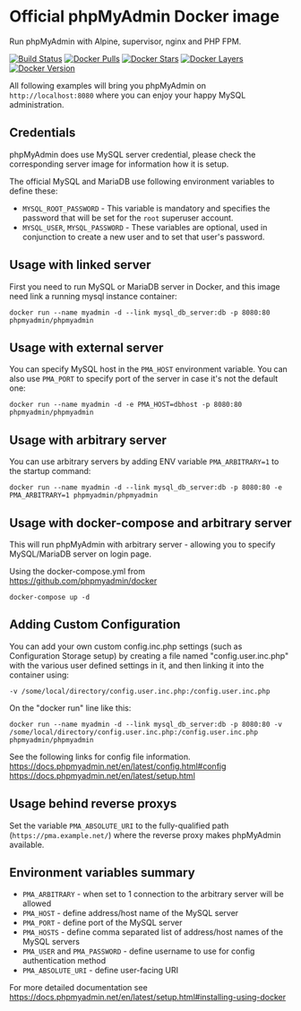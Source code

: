 # Official phpMyAdmin Docker image

Run phpMyAdmin with Alpine, supervisor, nginx and PHP FPM.

[![Build Status](https://travis-ci.org/phpmyadmin/docker.svg?branch=master)](https://travis-ci.org/phpmyadmin/docker)
[![Docker Pulls](https://img.shields.io/docker/pulls/phpmyadmin/phpmyadmin.svg)][hub]
[![Docker Stars](https://img.shields.io/docker/stars/phpmyadmin/phpmyadmin.svg)][hub]
[![Docker Layers](https://images.microbadger.com/badges/image/phpmyadmin/phpmyadmin.svg)](https://microbadger.com/images/phpmyadmin/phpmyadmin "Get your own image badge on microbadger.com")
[![Docker Version](https://images.microbadger.com/badges/version/phpmyadmin/phpmyadmin.svg)](https://microbadger.com/images/phpmyadmin/phpmyadmin "Get your own version badge on microbadger.com")


All following examples will bring you phpMyAdmin on `http://localhost:8080`
where you can enjoy your happy MySQL administration.

## Credentials

phpMyAdmin does use MySQL server credential, please check the corresponding
server image for information how it is setup.

The official MySQL and MariaDB use following environment variables to define these:

* `MYSQL_ROOT_PASSWORD` - This variable is mandatory and specifies the password that will be set for the `root` superuser account.
* `MYSQL_USER`, `MYSQL_PASSWORD` - These variables are optional, used in conjunction to create a new user and to set that user's password.

## Usage with linked server

First you need to run MySQL or MariaDB server in Docker, and this image need
link a running mysql instance container:

```
docker run --name myadmin -d --link mysql_db_server:db -p 8080:80 phpmyadmin/phpmyadmin
```

## Usage with external server

You can specify MySQL host in the `PMA_HOST` environment variable. You can also
use `PMA_PORT` to specify port of the server in case it's not the default one:

```
docker run --name myadmin -d -e PMA_HOST=dbhost -p 8080:80 phpmyadmin/phpmyadmin
```

## Usage with arbitrary server

You can use arbitrary servers by adding ENV variable `PMA_ARBITRARY=1` to the startup command:

```
docker run --name myadmin -d --link mysql_db_server:db -p 8080:80 -e PMA_ARBITRARY=1 phpmyadmin/phpmyadmin
```

## Usage with docker-compose and arbitrary server

This will run phpMyAdmin with arbitrary server - allowing you to specify MySQL/MariaDB
server on login page.

Using the docker-compose.yml from https://github.com/phpmyadmin/docker

```
docker-compose up -d
```

## Adding Custom Configuration

You can add your own custom config.inc.php settings (such as Configuration Storage setup) 
by creating a file named "config.user.inc.php" with the various user defined settings
in it, and then linking it into the container using:

```
-v /some/local/directory/config.user.inc.php:/config.user.inc.php
```
On the "docker run" line like this:
``` 
docker run --name myadmin -d --link mysql_db_server:db -p 8080:80 -v /some/local/directory/config.user.inc.php:/config.user.inc.php phpmyadmin/phpmyadmin
```

See the following links for config file information.
https://docs.phpmyadmin.net/en/latest/config.html#config
https://docs.phpmyadmin.net/en/latest/setup.html

## Usage behind reverse proxys

Set the variable ``PMA_ABSOLUTE_URI`` to the fully-qualified path (``https://pma.example.net/``) where the reverse proxy makes phpMyAdmin available.

## Environment variables summary

* ``PMA_ARBITRARY`` - when set to 1 connection to the arbitrary server will be allowed
* ``PMA_HOST`` - define address/host name of the MySQL server
* ``PMA_PORT`` - define port of the MySQL server
* ``PMA_HOSTS`` - define comma separated list of address/host names of the MySQL servers
* ``PMA_USER`` and ``PMA_PASSWORD`` - define username to use for config authentication method
* ``PMA_ABSOLUTE_URI`` - define user-facing URI

For more detailed documentation see https://docs.phpmyadmin.net/en/latest/setup.html#installing-using-docker

[hub]: https://hub.docker.com/r/phpmyadmin/phpmyadmin/
